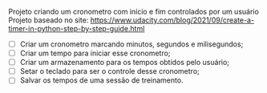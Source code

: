Projeto criando um cronometro com início e fim controlados por um usuário
Projeto baseado no site: https://www.udacity.com/blog/2021/09/create-a-timer-in-python-step-by-step-guide.html

- [ ] Criar um cronometro marcando minutos, segundos e milisegundos;
- [ ] Criar um tempo para iniciar esse cronometro;
- [ ] Criar um armazenamento para os tempos obtidos pelo usuário;
- [ ] Setar o teclado para ser o controle desse cronometro;
- [ ] Salvar os tempos de uma sessão de treinamento.
